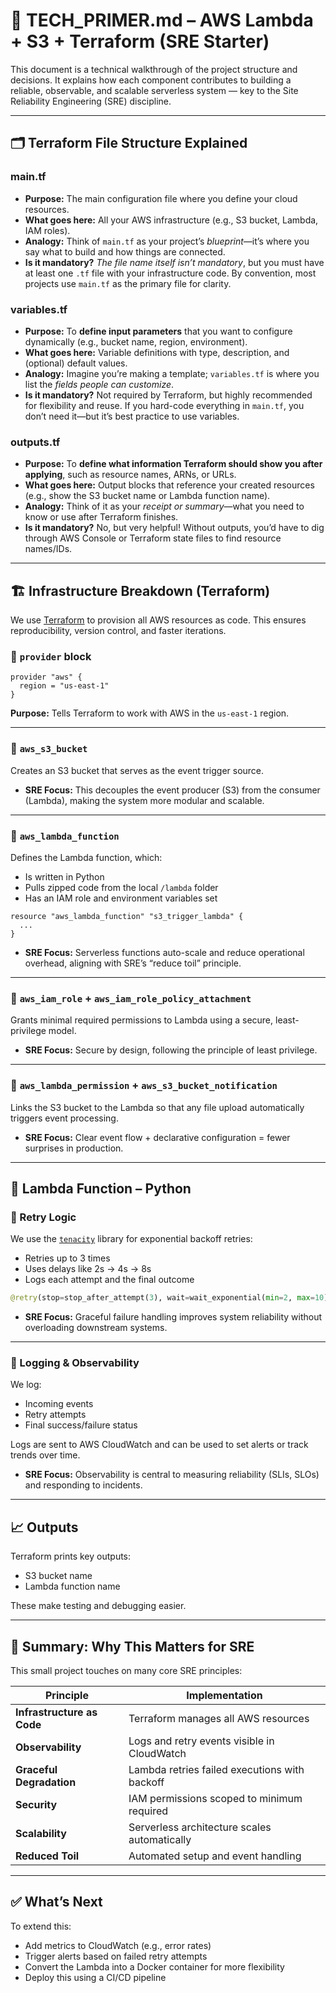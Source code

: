 # 📘 TECH_PRIMER.md – AWS Lambda + S3 + Terraform (SRE Starter)

This document is a technical walkthrough of the project structure and decisions. It explains how each component contributes to building a reliable, observable, and scalable serverless system — key to the Site Reliability Engineering (SRE) discipline.

---

## 🗂️ Terraform File Structure Explained

### **main.tf**
- **Purpose:**  The main configuration file where you define your cloud resources.
- **What goes here:**  All your AWS infrastructure (e.g., S3 bucket, Lambda, IAM roles).
- **Analogy:**  Think of `main.tf` as your project’s *blueprint*—it’s where you say what to build and how things are connected.
- **Is it mandatory?**  *The file name itself isn’t mandatory*, but you must have at least one `.tf` file with your infrastructure code. By convention, most projects use `main.tf` as the primary file for clarity.

### **variables.tf**
- **Purpose:**  To **define input parameters** that you want to configure dynamically (e.g., bucket name, region, environment).
- **What goes here:**  Variable definitions with type, description, and (optional) default values.
- **Analogy:**  Imagine you’re making a template; `variables.tf` is where you list the *fields people can customize*.
- **Is it mandatory?**  Not required by Terraform, but highly recommended for flexibility and reuse. If you hard-code everything in `main.tf`, you don’t need it—but it’s best practice to use variables.

### **outputs.tf**
- **Purpose:**  To **define what information Terraform should show you after applying**, such as resource names, ARNs, or URLs.
- **What goes here:**  Output blocks that reference your created resources (e.g., show the S3 bucket name or Lambda function name).
- **Analogy:**  Think of it as your *receipt or summary*—what you need to know or use after Terraform finishes.
- **Is it mandatory?**  No, but very helpful! Without outputs, you’d have to dig through AWS Console or Terraform state files to find resource names/IDs.

---

## 🏗️ Infrastructure Breakdown (Terraform)

We use [Terraform](https://www.terraform.io/) to provision all AWS resources as code. This ensures reproducibility, version control, and faster iterations.

### 🔹 `provider` block
```hcl
provider "aws" {
  region = "us-east-1"
}
```
**Purpose:** Tells Terraform to work with AWS in the `us-east-1` region.

---

### 🔹 `aws_s3_bucket`
Creates an S3 bucket that serves as the event trigger source.

- **SRE Focus:** This decouples the event producer (S3) from the consumer (Lambda), making the system more modular and scalable.

---

### 🔹 `aws_lambda_function`
Defines the Lambda function, which:
- Is written in Python
- Pulls zipped code from the local `/lambda` folder
- Has an IAM role and environment variables set

```hcl
resource "aws_lambda_function" "s3_trigger_lambda" {
  ...
}
```

- **SRE Focus:** Serverless functions auto-scale and reduce operational overhead, aligning with SRE’s “reduce toil” principle.

---

### 🔹 `aws_iam_role` + `aws_iam_role_policy_attachment`
Grants minimal required permissions to Lambda using a secure, least-privilege model.

- **SRE Focus:** Secure by design, following the principle of least privilege.

---

### 🔹 `aws_lambda_permission` + `aws_s3_bucket_notification`
Links the S3 bucket to the Lambda so that any file upload automatically triggers event processing.

- **SRE Focus:** Clear event flow + declarative configuration = fewer surprises in production.

---

## 🐍 Lambda Function – Python

### 🔁 Retry Logic

We use the [`tenacity`](https://tenacity.readthedocs.io/en/latest/) library for exponential backoff retries:
- Retries up to 3 times
- Uses delays like 2s → 4s → 8s
- Logs each attempt and the final outcome

```python
@retry(stop=stop_after_attempt(3), wait=wait_exponential(min=2, max=10))
```

- **SRE Focus:** Graceful failure handling improves system reliability without overloading downstream systems.

---

### 🧾 Logging & Observability

We log:
- Incoming events
- Retry attempts
- Final success/failure status

Logs are sent to AWS CloudWatch and can be used to set alerts or track trends over time.

- **SRE Focus:** Observability is central to measuring reliability (SLIs, SLOs) and responding to incidents.

---

## 📈 Outputs

Terraform prints key outputs:
- S3 bucket name
- Lambda function name

These make testing and debugging easier.

---

## 🧠 Summary: Why This Matters for SRE

This small project touches on many core SRE principles:

| Principle                  | Implementation                                        |
|----------------------------|--------------------------------------------------------|
| **Infrastructure as Code** | Terraform manages all AWS resources                   |
| **Observability**          | Logs and retry events visible in CloudWatch           |
| **Graceful Degradation**   | Lambda retries failed executions with backoff         |
| **Security**               | IAM permissions scoped to minimum required            |
| **Scalability**            | Serverless architecture scales automatically          |
| **Reduced Toil**           | Automated setup and event handling                    |

---

## ✅ What’s Next

To extend this:
- Add metrics to CloudWatch (e.g., error rates)
- Trigger alerts based on failed retry attempts
- Convert the Lambda into a Docker container for more flexibility
- Deploy this using a CI/CD pipeline
